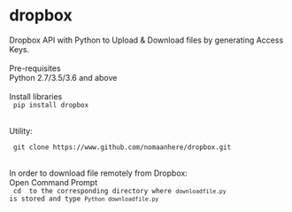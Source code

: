 # dropbox
Dropbox API with Python to Upload &amp; Download files by generating Access Keys.
<br>
<br>
Pre-requisites
<br>
Python 2.7/3.5/3.6 and above
<br>
<br>
Install libraries
<br>
<code> pip install dropbox </code>
<br>
<br>

Utility:
<pre><code> git clone https://www.github.com/nomaanhere/dropbox.git </code></pre>
<br>
In order to download file remotely from Dropbox:<br>
Open Command Prompt <br>
<code> cd </cd> to the corresponding directory where <code>downloadfile.py</code> 
is stored and type <code>Python downloadfile.py</code>
